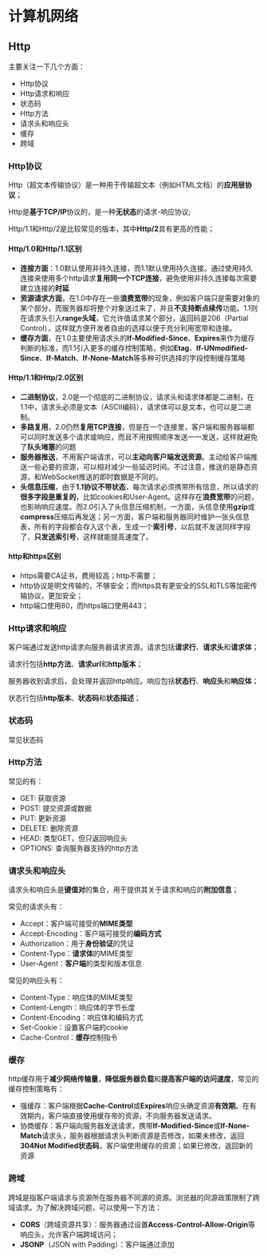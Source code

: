 # 计算机网络

## Http

主要关注一下几个方面：

- Http协议
- Http请求和响应
- 状态码
- Http方法
- 请求头和响应头
- 缓存
- 跨域

### Http协议

Http（超文本传输协议）是一种用于传输超文本（例如HTML文档）的**应用层协议**；

Http是**基于TCP/IP**协议的，是一种**无状态**的请求-响应协议;

Http/1.1和Http/2是比较常见的版本，其中**Http/2**具有更高的性能；

#### Http/1.0和Http/1.1区别

- **连接方面**：1.0默认使用非持久连接，而1.1默认使用持久连接。通过使用持久连接来使用多个http请求**复用同一个TCP连接**，避免使用非持久连接每次需要建立连接的**时延**
- **资源请求方面**，在1.0中存在一些**浪费宽带**的现象，例如客户端只是需要对象的某个部分，而服务器却将整个对象送过来了，并且**不支持断点续传**功能。1.1则在请求头引入**range头域**，它允许值请求某个部分，返回码是206（Partial Control），这样就方便开发者自由的选择以便于充分利用宽带和连接。
- **缓存方面**，在1.0主要使用请求头的**If-Modified-Since**、**Expires**来作为缓存判断的标准，而1.1引入更多的缓存控制策略，例如**Etag**、**If-UNmodified-Since**、**If-Match**、**If-None-Match**等多种可供选择的字段控制缓存策略

#### Http/1.1和Http/2.0区别

- **二进制协议**，2.0是一个彻底的二进制协议，请求头和请求体都是二进制，在1.1中，请求头必须是文本（ASCII编码），请求体可以是文本，也可以是二进制。
- **多路复用**，2.0仍然**复用TCP连接**，但是在一个连接里，客户端和服务器端都可以同时发送多个请求或响应，而且不用按照顺序发送一一发送，这样就避免了**队头堵塞**的问题
- **服务器推送**，不用客户端请求，可以**主动向客户端发送资源**。主动给客户端推送一些必要的资源，可以相对减少一些延迟时间。不过注意，推送的是静态资源，和WebSocket推送的即时数据是不同的。
- **头信息压缩**，由于**1.1协议不带状态**，每次请求必须携带所有信息，所以请求的**很多字段是重复的**，比如cookies和User-Agent。这样存在**浪费宽带**的问题，也影响响应速度。而2.0引入了头信息压缩机制，一方面，头信息使用**gzip**或**compress**压缩后再发送；另一方面，客户端和服务器同时维护一张头信息表，所有的字段都会存入这个表，生成一个**索引号**，以后就不发送同样字段了，**只发送索引号**，这样就能提高速度了。

#### http和https区别

- https需要CA证书，费用较高；http不需要；
- http协议是明文传输的，不够安全；而https具有更安全的SSL和TLS等加密传输协议，更加安全；
- http端口使用80，而https端口使用443；

### Http请求和响应

客户端通过发送http请求向服务器请求资源。请求包括**请求行**、**请求头**和**请求体**；

请求行包括**http方法**、**请求url**和**http版本**；

服务器收到请求后，会处理并返回http响应。响应包括**状态行**、**响应头**和**响应体**；

状态行包括**http版本**、**状态码**和**状态描述**；



### 状态码

常见状态码



### Http方法

常见的有：

- GET: 获取资源
- POST: 提交资源或数据
- PUT: 更新资源
- DELETE: 删除资源
- HEAD: 类型GET，但只返回响应头
- OPTIONS: 查询服务器支持的http方法

### 请求头和响应头

请求头和响应头是**键值对**的集合，用于提供其关于请求和响应的**附加信息**；

常见的请求头有：

- Accept：客户端可接受的**MIME类型**
- Accept-Encoding：客户端可接受的**编码方式**
- Authorization：用于**身份验证**的凭证
- Content-Type：**请求体**的MIME类型
- User-Agent：**客户端**的类型和版本信息

常见的响应头有：

- Content-Type：响应体的MIME类型
- Content-Length：响应体的字节长度
- Content-Encoding：响应体和编码方式
- Set-Cookie：设置客户端的cookie
- Cache-Control：**缓存**控制指令

### 缓存

http缓存用于**减少网络传输量**，**降低服务器负载**和**提高客户端的访问速度**，常见的缓存控制策略有：

- 强缓存：客户端根据**Cache-Control**或**Expires**响应头确定资源**有效期**。在有效期内，客户端直接使用缓存帝的资源，不向服务器发送请求。
- 协商缓存：客户端向服务器发送请求，携带**If-Modified-Since**或**If-None-Match**请求头，服务器根据请求头判断资源是否修改，如果未修改，返回**304Not Modified状态码**，客户端使用缓存的资源；如果已修改，返回新的资源

### 跨域

跨域是指客户端请求与资源所在服务器不同源的资源。浏览器的同源政策限制了跨域请求。为了解决跨域问题，可以使用一下方法：

- **CORS**（跨域资源共享）：服务器通过设置**Access-Control-Allow-Origin**等响应头，允许客户端跨域访问；
- **JSONP**（JSON with Padding）：客户端通过添加<script>标签请求资源，服务器返回**包含JSON数据的JavaScript代码**。不过这种方法**仅适用于GET请求**；
- 第三方代理。

# 浏览器原理

## Web安全

### XXS

**跨站脚本攻击**，是一种代码注入攻击。攻击者通过**在网站注入恶意脚本**，使它在用户的浏览器上运行，从而盗取用户的信息如**cookies**等。

攻击者可以进行一下操作：

- 获取页面的数据，如DOM、cookies、localStorage；
- DOS攻击，发送合理请求，占用服务器资源，从而使用户无法访问服务器；
- 破坏页面结构；
- 流量劫持（链接指向某网站）；

**如何防御**？

- 使用**CSP**，CSP的本质是建立一个**白名单**，告诉浏览器**哪些外部资源可以加载和执行**，从而防止恶意代码的注入攻击（两种方式开启：1.设置http头部的Content-Security-Policy；2.设置Meta标签的方式，设置http-equiv=“Content-Security-Policy”）
- 对一些敏感信息进行保护，比如使用cookies的**http-only**属性使得js无法访问**cookies**。

### CSRF

**跨站请求伪造**，攻击者诱导用户进入**第三方网站**，然后该网站向被攻击者网站发送跨站请求。

如果用户在被攻击网站中保存了**登陆状态**，那攻击者就可以利用这个登陆状态，绕过后台用户验证，冒充用户向服务器执行一些操作

本质是利用cookies会在**同源请求中**携带发送的特点，以此来实现用户的冒充。

**常见攻击类型**

- **GET类型**的CSRF，比如在网站中的**img**标签里构建一个请求，当用户打开这个网站的时候会自动发起提交。
- **POST类型**的CSRF，比如构建一个**表单**，然后隐藏它，当用户进入页面时，自动提交这个表单。
- **链接类型**的CSRF，比如在**a标签的href属性**里构建一个请求，当然后诱导用户点击。

**如何防御？**

- **进行同源检测**，服务器根据**http请求头**中**origin**或者**referer**信息来判断请求是否允许访问的站点，从而对请求进行过滤。当origin或referer信息不存在时，直接阻止请求。
- **使用CSRF Token进行验证**，服务器向用户返回一个随机数**Token**，当网站再次发起请求时，在**请求参数**中加入服务器返回的Token，然后服务器对这个Token进行验证。这种方解决了使用**cookies**单一验证方式时，可能会被冒用的问题。
- **对Cookies进行双重验证**，服务器在用户访问网站页面时，向请求域名注入一个Cookies，内容为随机字符串，然后当用户再次向服务器发送请求时，从Cookies取出这个字符串，添加到url参数中，然后服务器通过对Cookies中的数据和参数进行比较，来进行验证。
- **在设置cookie属性时设置Samesite，限制cookie不能被第三方使用。**



# 操作系统

- 进程
- 线程

## 进程

**并发执行的程序**在执行过程中分配和管理资源的基本单位，是一个**动态**概念，竞争计算机资源的基本单位

## 线程

是进程的一个执行单元；

**何时使用多进程，何时使用多线程？**

对资源的管理和保护要求高，**不限制开销和效率**时，使用**多进程**；

要求**效率高**，**切换频繁**时，资源的保护管理要求不是很高时，使用**多线程**；

# 数据结构

- 树

## 树

树可以描述现实生活的一些事物，比如**家谱**、**单位组织结构**等等；

### 相关术语

- 节点的度（degree）：节点的**子树个数**
- 树的度：树的所有**节点中最大的度数**
- 叶子节点（leaf）：**度为0的节点**，也叫叶子节点

### 二叉树

#### 重要特性

![image-20220316094155986](面试题-知识体系.assets/image-20220316094155986.png)

- 一个二叉树**第i层**的**最大节点数**为**2^(i-1)**
- **深度为k**的二叉树有最大节点总数为**2^k-1**
- 对于任何非空二叉树T，若n0表示**叶子节点的个数**，n2表示**度为2的非叶子节点个数**，两者满足**n0 = n2 + 1**

# html

1. 重排（回流)和重绘
2. 图片懒加载
3. CSRF

## 重排（回流)和重绘

重排reflow，元素的**位置与大小**发生变动时叫重排，也叫**回流**。此时在**layout**阶段，计算每个元素在**设备视口**内的确切位置和大小；

重绘repaint，元素**样式**发生变动，但是位置没有改变。此时在**Paint**阶段，将渲染树中的每个**节点**转换成屏幕上的**实际像素**，这一步通常叫绘制或栅格化；

重排重绘都会让浏览器重新渲染，而重排得代价更高。

**如何避免过多重排重绘？**

- 样式批量修改
- 分离读写操作

## 图片懒加载

有两个关键：

- 如何判断图片出现在当前视口？
- 如何控制图片的加载？

1. 将图片的**真实地址**保存在一个自定义的属性中（比如 **data-src**），将图片的 **src** 属性设置为一个**占位符图片**（比如一张空白的透明图片）；
2. 监听窗口的**滚动事件**，当滚动到图片的**可视区域**时，将图片的真实地址设置为 src 属性，从而触发图片的加载；
3. 为了避免过多的滚动事件，可以使用**节流**技术，限制触发加载的频率；

提供**`IntersectionObserver`**可以去做这些

需要注意的是，对于一些对 **SEO** 比较重要的图片，比如**标题图**等，应该使用正常的图片加载方式，以保证搜索引擎能够正确地获取这些图片。

## CSRF

cross-site-request forgery 跨站请求伪造 通过**恶意引导**用户一次点击劫持**cookie**进行攻击

以下手段可以减少CSRF：

- 设置HTTP Referer字段，限制请求来源

- token验证，不放cookie中，每次请求手动携带token进行校验

## iframe优缺点

优点：

**复用代码**，比如页面头部和底部很多页面都一样，就可以使用它嵌入页面；

缺点：

- 阻塞主页面的**onload**事件；
- 嵌入过多会有很多**滚动条**，不美观；
- 不利于**seo**；

# css

- 响应式和自适应
- 媒体查询
- rem、em、vw、vh

## 响应式和自适应

比较直观的不同是：**自适应**需要开发**多套**界面，**响应式**开发**一套**界面；

而**响应式**可以通过**弹性布局**和**媒体查询**去实现；

## 媒体查询

媒体查询包含以下部分：

- @media：用于定义媒体查询规则的**关键字**，通常写在css头部；
- 媒体类型，指设备类型，常见有screen、print、speech等
- 关键字and only not 
- 媒体特性：指要匹配的属性，如min-width、max-width等

**例子**

```css
@media screen and (min-width: 768px) {
  /* 当屏幕宽度大于等于768px时应用的样式 */
  body {
    font-size: 16px;
  }
}

@media screen and (max-width: 767px) {
  /* 当屏幕宽度小于767px时应用的样式 */
  body {
    font-size: 14px;
  }
}
```

## rem、em、vw、vh

- rem：根据根元素的font-size；
- em：根据父元素的font-size；
- vw和vh：根据视口宽高；

## 垂直水平居中

- **子绝父相+transform**（给自己设置）
- flex布局（给父盒子设置）

# JavaScript

- 闭包
- 关键字
- object
- 全局函数
- 数组方法
- 手写

## 闭包

**什么是闭包，闭包的应用场景是什么**

闭包是能够访问**另外一个函数作用域**中变量的**函数**，它可以将函数作用域内的变量**主动暴露**到函数外（原本是不能够访问函数内的变量的）

**闭包**是一种**保护私有变量**的机制，在函数执行时形成**私有的作用域**，保护里面的私有变量不受外界干扰。

```js
for (let i = 0; i < 5; i++) {
  (function p(){
    console.log(i)
  })()
}
```

闭包应用场景：

- 一个函数返回另外一个**对外层作用域存在引用**的函数
- IIFE（**立即执行函数**）
- **循环赋值**、**独立的计数器**（闭包可以形成互不干扰的私有作用域）
- 用闭包可以**模拟私有方法**（无法在外部直接访问，必须通过内部返回的函数访问，也就是**模块模式**）

## 关键字和它背后

### typeof

可以检测对象和基本类型；

而对于引用类型（**数组、函数、对象**），都返回**object**；

检测 **/abc/** ,返回 **object**；

但检测**Function**，它返回 **function**；

但检测 **window**，返回 **undefined**；

但检测 null 返回 **object**；

原因是这样：

在 JavaScript 最初的实现中，JavaScript 中的值是由一个**表示类型的标签**和实际数据值表示的。对象的类型标签是 **0**。由于 `null` 代表的是**空指针**（大多数平台下值为 0x00），因此，null 的**类型标签**是 0，`typeof null` 也因此返回 `"object"`。

### instanceof

检测**构造函数**的 `prototype` 属性是否出现在某个**实例对象**的**原型链**上。

也就是说，判断一个**实例**是否属于**某种类型**

```js
let person = function(){}
let no = new person()
no instanceof person//true
```

#### 实现

其实 instanceof 主要的实现原理就是只要右边变量的 **prototype** 在左边变量的**原型链**上即可；

因此，instanceof 在查找的过程中会**遍历**左边变量的原型链，直到找到右边变量的 prototype，如果查找失败，则会返回 false，告诉我们左边变量并非是右边变量的实例。

```js
function new_instance_of(leftVaule, rightVaule) { 
    let rightProto = rightVaule.prototype; // 取右表达式的 prototype 值
    leftVaule = leftVaule.__proto__; // 取左表达式的__proto__值
    while (true) {
        if (leftVaule === null) {
            return false;    
        }
        if (leftVaule === rightProto) {
            return true;    
        } 
        leftVaule = leftVaule.__proto__ 
    }
}
```

#### 原型

希望被**原型链下游**的对象继承的**属性和方法**，都被储存在**prototype**；

为什么说只要**构造函数**的**prototype**出现在**实例**的**原型链**上，就知道**实例**属于该**构造函数**创建出来的呢？

在传统的 OOP 中，首先定义“类”，此后创建**对象实例**时，类中定义的所有**属性和方法**都被复制到实例中;

在 JavaScript 中并不如此复制——而是在**对象实例**和它的**构造器**之间建立一个**链接**（它是__proto__属性，是从构造函数的`prototype`属性派生的）;

我们来看看**构造函数**创建出一个**实例**时，发生了什么吧：

1. 在内存中**创建一个新对象**（空）
2. 将**构造函数**的**显式原型prototype**赋值给前面创建出来的**对象**的**隐式原型**__proto__
3. **构造函数**内部的**this**，会**指向**创建出来的**新对象**
4. **执行**函数代码
5. 如果构造函数没有**返回非空对象**，这**返回**创建出来的**新对象**

```js
function foo() {
  // 下面三行代码是内部自动操作的，不用写
  var moni = {}
  this = {}
  this.__proto__ = foo.prototype
  
  return this
}
new foo()
```

你看，上面**this**便是构造函数**foo()**创建出来的**实例**，因为该**实例**的**原型链**（this.__proto__）上有**构造函数**的**prototype**

#### **原型链**

从一个**对象上获取属性**，如果在当前**对象中没有**获取到就会去**它的原型**上面获取，如果它的原型上还没有，它原型本质是个对象，也有对应的原型，就再**去它原型的原型**上找，以此类推，沿着原型一层一层往上找，像链条一样

#### constructor

**构造函数**的**prototype**属性**指向**了他的**原型对象**，该**原型对象**里面有**constructor**属性；

每个**实例对象**都从**原型**中继承了一个 **constructor** 属性，该属性**指向**了用于构造此实例的**构造函数**；

constructor的作用便是回答了**实例从哪里来的问题**。

![image-20220305193122666](面试题-知识体系.assets/image-20220305193122666.png)

#### ===

- 如果两个操作数都是**对象**，只有当它们指向同一个对象时才返回 `true`；

- **数字类型**必须拥有相同的数值。`+0` 和 `-0` 会被认为是相同的值;

```js
console.log([1,2,3] === [1,2,3]) // false, 因为在js中，这两数组是不同对象（你也可以理解为两个独立内存空间），内容相同而已；假设前者的引用是a，后者引用是b，那执行a[0] = 9之后，b[0]依然是1
console.log(+0 === -0) // true
```



### for of和for in区别

`for of`，es6新增， 语句遍历**可迭代对象**定义要迭代的数据（与forEach不同的是，**遍历可中断**）。

`for...in` 语句以**任意顺序**迭代对象的**可枚举属性**。



#### 对于**数组**

- **for in**遍历的是数组的**索引**，包括原型以及原型链上的**可迭代属性**，且遍历**顺序任意**；
- 而**for of**更适合遍历数组

```js
Object.prototype.objCustom = function() {};
Array.prototype.arrCustom = function() {};

let iterable = [3, 5, 7];
iterable.foo = 'hello';

for (let i in iterable) {
  console.log(i); // logs 0, 1, 2, "foo", "arrCustom", "objCustom"
}

for (let i in iterable) {
  if (iterable.hasOwnProperty(i)) {
    console.log(i); // logs 0, 1, 2, "foo"
  }
}

for (let i of iterable) {
  console.log(i); // logs 3, 5, 7
}
```

#### 对于**对象**

- **for in**遍历对象的**可枚举属性**，包括原型和原型链上的属性，要是只想遍历**实例属性**，可用**hasOwnProperty()**判断
- 而**普通对象**并不是可迭代对象，不能使用**for of**遍历

```js
Object.prototype.method=function(){}

const myObject = {
  a:1,
  b:2,
  c:3
}

for (const key in myObject) {
  console.log(key) // a b c method
}

for (var key in myObject) {
  if (myObject.hasOwnProperty(key)) {
    console.log(key) // a b c
  }
}
```

### Object.keys

他也可以遍历对象的实例属性的**键名**，不包括原型上的属性

```js
Object.prototype.method=function(){}

const myObject = {
  a:1,
  b:2,
  c:3
}

console.log(Object.keys(myObject)) // ['a', 'b', 'c']
```

### 可迭代对象

当一个**对象**实现了**[Symbol.iterator]函数**时，就是**可迭代对象**；

而**[Symbol.iterator]函数**返回的是**迭代器**（有**next()**的**对象**）；

而**next()**返回值是这**done**和**value**两个属性的**对象**；

**done**：如果迭代器**可以产生下一个值**，则为**false**，否则为true（遍历完）；

**value**：js中任何值，done为true可省略；

#### 实现迭代器

```js
const names = ['abc', 'cba', 'nba']

let index = 0
const namesIterator = {
  next () {
    if (index < names.length) {
      return {
        done: false,
        value: names[index++]
      }
    } else {
      return {
        done: true,
        value: undefined
      }
    }
  }
}

console.log(namesIterator.next()) // { done: false, value: 'abc' }
console.log(namesIterator.next()) // { done: false, value: 'cba' }
console.log(namesIterator.next()) // { done: false, value: 'nba' }
console.log(namesIterator.next()) // { done: true, value: undefined }

```

#### 实现迭代对象

原生可迭代对象：

- String
- Array
- arguments参数
- Set
- Map
- NodeList集合

```js
const iterableObj = {
  names: ['abc', 'cba', 'nba'],

  [Symbol.iterator] () {
    let index = 0

    return {
      next: () => {
        if (index < this.names.length) {
          return {
            done: false,
            value: this.names[index++]
          }
        } else {
          return {
            done: true,
            value: undefined
          }
        }
      }
    }
  }
}
for (const item of iterableObj) {
  console.log(item)
}
```

## Object

### Object.is()

Object.is(value1, value2)

判断两个是否为同一个值；

```js
Object.is(+0, -0) // false
Object.is(Number.NaN, NaN)
```

#### 注意

- 与 `==` 不同。`==` 运算符在判断相等前对两边的变量（如果它们不是同一类型）进行强制转换（这种行为将 `"" == false` 判断为 `true`），而 `Object.is` 不会强制转换两边的值。
- 与 `===`也不相同。差别是它们对待有符号的零和 NaN 不同，例如，`===` 运算符（也包括 `==` 运算符）将数字 `-0` 和 `+0` 视为相等，而将 `Number.NaN` 与 `NaN`视为不相等。

### Object.assign()

Object.assign(**target**, ...**sources**)

```js
const obj = { a: 1 };
const copy = Object.assign({}, obj);
console.log(copy); // { a: 1 }
```

#### 注意

- 后续的source会**覆盖**前面的source的同名属性。
- Object.assign复制的是属性值，如果属性值是一个引用类型，那么复制的其实是**引用地址**，就会存在引用共享的问题。

## 常见全局函数

### parseInt()

parseInt(**string**, **radix**)

radix表示要解析的数字的基数：

- 它介于 2 ~ 36 之间；

- 如果**省略**或其**值为 0**，则数字将以 10 进制来解析；

- 如果它以 “0x” 或 “0X” 开头，将以 16 进制来解析；

- 如果它**小于 2** 或者**大于 36**，将返回 **NaN**。


其它没见过的：

- decodeURI()
- decodeURIComponent()
- encodeURI()
- encodeURIComponent()
- escape()
- unescape()
- getClass()
- isFinite()
- isNaN()

## 常见数组方法

### map

map(callbackFn(**Element**, **index**, **array**), thisArg)

#### **返回值**

新数组

#### **易错**

```js
["1", "2", "3"].map(parseInt); // [1, NaN, NaN]
```

parseInt接收两个参数，也就是map传递给他的Element和index

所以实际的效果是

```js
parseInt("1", 0); // 1
parseInt("2", 1); // NaN
parseInt("3", 2); // NaN
```

解决方案

```js
['1', '2', '3'].map((element) => parseInt(element, 10)); // [1, 2, 3]
```

### forEach

forEach(callbackFn(**Element**, **index**, **array**), thisArg)

#### **返回值**

undefined

#### **注意**

- 不会直接改变调用它的数组，该数组可能会被 `callbackFn` 函数改变。
- 除了抛出异常，无法终止或跳出**forEach**循环



### slice

slice(**begin**, **end**)

**不会改变原数组**

#### **返回值**

新数组

例子

```js
console.log([2, 10, 11, 1, 3].slice(2, 2)) // []
```

因为没有提取到元素，所以新数组为空

## 常见手写

### 数组去重

#### **indexOf或includes**

新建一个空的结果数组，for 循环原数组，判断结果数组**是否存在当前元素**，如果有相同的值则跳过，不相同则push进数组。

```js
function unique(arr) {
    if (!Array.isArray(arr)) {
        console.log('type error!')
        return
    }
    const array = [];
    for (let i = 0; i < arr.length; i++) {
        if (array.indexOf(arr[i]) === -1) {
            array.push(arr[i])
        }
        // includes写法
        // if (!array.includes(arr[i])) {
        //    array.push(arr[i])
        // }
    }
    return array
}
const arr = [1, 1,'true', 'true', true, true, undefined, undefined, null, null, NaN, NaN,{}, {}]
console.log(unique(arr))// [ 1, 'true', true, undefined, null, NaN, NaN, {}, {} ]  
```

**缺点**

- NaN、{}没有去重

#### es6 Set

```js
function unique (arr) {
  return Array.from(new Set(arr))
}
const arr = [1, 1,'true', 'true', true, true, undefined, undefined, null, null, NaN, NaN,{}, {}]
console.log(unique(arr))
// [1, "true", true, undefined, null, NaN, {}, {}]
// 高级写法
// [...new Set(arr)] 
```

**缺点**

- 无法去掉“{}”空对象

#### filter和hasOwnProperty

```js
function unique(arr) {
  const obj = {};
  return arr.filter(item => {
      return obj.hasOwnProperty(typeof item + item) ? false : (obj[typeof item + item] = true)
  })
}
const arr = [1, 1,'true', 'true', true, true, undefined, undefined, null, null, NaN, NaN,{}, {}]
console.log(unique(arr))
// [1, "true", true, undefined, null, NaN, {}]   //所有的都去重了
```

过程

```js
1. obj { number1: true } arr [1]
3. obj { number1: true, stringtrue: true } arr [1, 'true']
5. obj { number1: true, stringtrue: true, booleantrue: true } arr [1, 'true', true]
7. obj { number1: true, stringtrue: true, booleantrue: true, undefinedundefined: true } arr [1, 'true', true, undefined]
9. obj { number1: true, stringtrue: true, booleantrue: true, undefinedundefined: true, objectnull: true } arr [1, 'true', true, undefined, null]
11. obj { number1: true, stringtrue: true, booleantrue: true, undefinedundefined: true, objectnull: true, numberNaN: true } arr [1, 'true', true, undefined, null, NaN]
13. obj { number1: true, stringtrue: true, booleantrue: true, undefinedundefined: true, objectnull: true, numberNaN: true, 'object[object Object]': true } arr [1, "true", true, undefined, null, NaN, {}]
```

### 数组转树



## 作用域

**作用域（Scope）**

可以理解为变量、函数、对象的可访问范围

## this指向



## 箭头函数

**箭头函数和普通函数有什么区别?**

- 箭头函数**不会绑定this、arguments**属性

- 箭头函数**不能作为构造函数**来使用（不能和new关键字一起使用）
- 箭头函数**不绑定this**，而是根据**外层作用域**来决定this



## 事件循环（eventloop）

先说说**浏览器**的事件循环吧

**有个前提，js是单线程的**

参与事件循环有3个角色：

- js线程
- 其它线程
- 事件队列

1. **js线程**执行js代码
2. 当发现**耗时操作**时，会将这操作（会有回调函数）交给**其它线程**处理
3. 当**其它线程**处理完，会将**回调函数**放到**事件队列**中
4. **js线程**会定时地来事件队列**执行那些回调函数**

这3个角色形成一个**闭环**，不停地**循环着这过程**，所以叫**事件循环**

而**node**的事件循环原理大同小异，不过比浏览器多了一些阶段，对事件队列的划分更加详细，暂时就了解这么多~

看一段代码

```js
let a = 1
setTimeout(() => { a = 0 }, 3000)
while(a) {}
console.log(a)
```

你猜输出什么？**什么都没有输出！并且循环一直持续**

**由于主线程阻塞，并不会去执行宏任务**（只有主线程执行完才会去理微任务和宏任务）

假设有个按钮id为btn，问最后按钮背景颜色？

```js
document.getElementById('btn').style = 'background: blue;'
document.getElementById('btn').style = 'background: red;'
.resolve().then(() => {
  document.getElementById('btn').style = 'background: black;'
})
```

**黑色**，为什么？

## Set 和 Map有什么区别？

- Map是键值对，Set是值的集合
- Map有get(key)方法,而set只有值，没有get(key)方法
- Set更多用于数组去重，而Map更多用于存储数据



## 深拷贝和浅拷贝

**浅拷贝**是创建一个**新对象**，这个对象有着原始对象属性值的拷贝。如果属性是**基本类型**，拷贝的就是基本类型的**值**，如果属性是**引用类型**，拷贝的就是**内存地址** ，所以**如果其中一个对象改变了这个地址，就会影响到另一个对象**。（两个对象依然共享引用类型属性的内存）

**深拷贝**是从堆内存中开辟一个新的区域存放新对象,且**修改新对象不会影响原对象**，（两个对象不再共享引用类型属性的内存）

**如何实现浅拷贝？**

- 展开运算符

**如何实现深拷贝？**

- JSON的序列化（stringify）和解析（parse），但是这不会对函数进行处理~

# Vue

- v-if和v-show
- v-if和v-for优先级
- key的作用
- 双向数据绑定
- 响应式系统
- 自定义指令
- 在项目中遇到什么困难？怎么解决的？

## v-if和v-show

`v-if` 是“真实的”按条件渲染，因为它确保了在切换时，条件区块内的事件监听器和子组件都会被销毁与重建；

`v-if` 也是**惰性**的：如果在初次渲染时条件值为 false，则不会做任何事。条件区块只有当条件首次变为 true 时才被渲染‘

相比之下，`v-show` 简单许多，元素无论初始条件如何，始终会被渲染，只有 CSS `display` 属性会被切换；

总的来说，`v-if` 有更高的切换开销，而 `v-show` 有更高的初始渲染开销。因此，如果需要频繁切换，则使用 `v-show` 较好；如果在运行时绑定条件很少改变，则 `v-if` 会更合适；

## v-if和v-for优先级

同时使用 `v-if` 和 `v-for` 是**不推荐的**，因为这样二者的优先级不明显；

当它们同时存在于一个节点上时，**`v-if` 比 `v-for` 的优先级更高（vue2则反过来）。**这意味着 `v-if` 的条件将无法访问到 `v-for` 作用域内定义的变量别名：

```vue
<!--
 这会抛出一个错误，因为属性 todo 此时
 没有在该实例上定义
-->
<li v-for="todo in todos" v-if="!todo.isComplete">
  {{ todo.name }}
</li>
```

在外新包装一层 `<template>` 再在其上使用 `v-for` 可以解决这个问题 (这也更加明显易读)：

```vue
<template v-for="todo in todos">
  <li v-if="!todo.isComplete">
    {{ todo.name }}
  </li>
</template>
```



## key

key会给每个vnode唯一id，是diff算法的一种优化策略；

可以根据key，更准确、更快的找到对应vnode节点；

进行diff算法的时候，要进行比对虚拟DOM，当出现大量的相同的标签时，vnode会根据key和标签名是否一致，若一致再去判断子节点；

这样可以提升判断的速度，在页面重新渲染时更快，消耗更少；



## 双向数据绑定

**双向数据绑定是什么？**

把 `model` 绑定到 `view` 上，当使用 `JavaScript` 代码更新 `model` 时，`view` 就会自动更新，这是**单向数据绑定**；

在单向数据绑定的基础上，当用户更新了 `view` ，那 `model` 的数据也自动更新，这就是 **双向数据绑定**。

**原理是什么？**

它主要有三个重要部分构成：

- 数据层（model）
- 视图层（view）
- 业务逻辑层（viewmodel）

viewmodel主要的职责是：

- 数据变化后更新视图
- 视图更新后更新数据

**如何实现？**

Vue的双向数据绑定表现为 `v-model` 指令；

而 v-model 其实是 `v-bind` 和 `v-on` 的语法糖：v-bind 绑定数据，将它加入**响应式系统**，而 v-on 当数据变化时会触发某个事件，从而更新数据；

**作用在普通表单元素上**

```html
<input 
    v-bind:value="message" 
    v-on:input="message=$event.target.value"
/>
```

//$event 指代当前触发的事件对象;
//$event.target 指代当前触发的事件对象的dom;
//$event.target.value 就是当前dom的value值;

- **「接收一个value属性」**
- **「在value值改变时 触发xxx事件」**

**在自定义组件中**

v-model 默认会利用名为 **value** 的 **prop** 和名为 **input 的事件**

## 响应式系统

## 自定义指令

自定义指令是**复用**代码的一种方式，主要是为了复用涉及普通元素的**底层DOM**的访问逻辑；

使用前先**注册**，分全局和局部；

全局注册主要是通过`Vue.directive`方法进行注册

`Vue.directive`第一个参数是指令的名字（不需要写上`v-`前缀），第二个参数可以是对象数据，也可以是一个指令函数

```js
// 注册一个全局自定义指令 `v-focus`
Vue.directive('focus', {
  // 当被绑定的元素插入到 DOM 中时……
  inserted: function (el) {
    // 聚焦元素
    el.focus()  // 页面加载完成之后自动让输入框获取到焦点的小功能
  }
})
```

局部注册通过在组件`options`选项中设置`directive`属性

```js
directives: {
  focus: {
    // 指令的定义
    inserted: function (el) {
      el.focus() // 页面加载完成之后自动让输入框获取到焦点的小功能
    }
  }
}
```

然后你可以在模板中任何元素上使用新的 `v-focus` property，如下：

```vue
<input v-focus />
```

### 应用场景

- 表单防止重复提交
- 图片懒加载
- 一键 Copy的功能
- 拖拽指令
- 页面水印
- 权限校验

**表单防止重复提交**

```js
// 1.设置v-throttle自定义指令
Vue.directive('throttle', {
  bind: (el, binding) => {
    let throttleTime = binding.value; // 节流时间
    if (!throttleTime) { // 用户若不设置节流时间，则默认2s
      throttleTime = 2000;
    }
    let cbFun;
    el.addEventListener('click', event => {
      if (!cbFun) { // 第一次执行
        cbFun = setTimeout(() => {
          cbFun = null;
        }, throttleTime);
      } else {
        event && event.stopImmediatePropagation();
      }
    }, true);
  },
});
// 2.为button标签设置v-throttle自定义指令
<button @click="sayHello" v-throttle>提交</button>
```

**图片懒加载**

```js
const LazyLoad = {
    // install方法
    install(Vue,options){
    	  // 代替图片的loading图
        let defaultSrc = options.default;
        Vue.directive('lazy',{
            bind(el,binding){
                LazyLoad.init(el,binding.value,defaultSrc);
            },
            inserted(el){
                // 兼容处理
                if('IntersectionObserver' in window){
                    LazyLoad.observe(el);
                }else{
                    LazyLoad.listenerScroll(el);
                }
                
            },
        })
    },
    // 初始化
    init(el,val,def){
        // data-src 储存真实src
        el.setAttribute('data-src',val);
        // 设置src为loading图
        el.setAttribute('src',def);
    },
    // 利用IntersectionObserver监听el
    observe(el){
        let io = new IntersectionObserver(entries => {
            let realSrc = el.dataset.src;
            if(entries[0].isIntersecting){
                if(realSrc){
                    el.src = realSrc;
                    el.removeAttribute('data-src');
                }
            }
        });
        io.observe(el);
    },
    // 监听scroll事件
    listenerScroll(el){
        let handler = LazyLoad.throttle(LazyLoad.load,300);
        LazyLoad.load(el);
        window.addEventListener('scroll',() => {
            handler(el);
        });
    },
    // 加载真实图片
    load(el){
        let windowHeight = document.documentElement.clientHeight
        let elTop = el.getBoundingClientRect().top;
        let elBtm = el.getBoundingClientRect().bottom;
        let realSrc = el.dataset.src;
        if(elTop - windowHeight<0&&elBtm > 0){
            if(realSrc){
                el.src = realSrc;
                el.removeAttribute('data-src');
            }
        }
    },
    // 节流
    throttle(fn,delay){
        let timer; 
        let prevTime;
        return function(...args){
            let currTime = Date.now();
            let context = this;
            if(!prevTime) prevTime = currTime;
            clearTimeout(timer);
            
            if(currTime - prevTime > delay){
                prevTime = currTime;
                fn.apply(context,args);
                clearTimeout(timer);
                return;
            }

            timer = setTimeout(function(){
                prevTime = Date.now();
                timer = null;
                fn.apply(context,args);
            },delay);
        }
    }

}
export default LazyLoad;
```

**一键 Copy的功能**

```js
    el.$value = value; // 用一个全局属性来存传进来的值，因为这个值在别的钩子函数里还会用到
    el.handler = () => {
      if (!el.$value) {
      // 值为空的时候，给出提示，我这里的提示是用的 ant-design-vue 的提示，你们随意
        Message.warning('无复制内容');
        return;
      }
      // 动态创建 textarea 标签
      const textarea = document.createElement('textarea');
      // 将该 textarea 设为 readonly 防止 iOS 下自动唤起键盘，同时将 textarea 移出可视区域
      textarea.readOnly = 'readonly';
      textarea.style.position = 'absolute';
      textarea.style.left = '-9999px';
      // 将要 copy 的值赋给 textarea 标签的 value 属性
      textarea.value = el.$value;
      // 将 textarea 插入到 body 中
      document.body.appendChild(textarea);
      // 选中值并复制
      textarea.select();
      // textarea.setSelectionRange(0, textarea.value.length);
      const result = document.execCommand('Copy');
      if (result) {
        Message.success('复制成功');
      }
      document.body.removeChild(textarea);
    };
    // 绑定点击事件，就是所谓的一键 copy 啦
    el.addEventListener('click', el.handler);
  },
  // 当传进来的值更新的时候触发
  componentUpdated(el, { value }) {
    el.$value = value;
  },
  // 指令与元素解绑的时候，移除事件绑定
  unbind(el) {
    el.removeEventListener('click', el.handler);
  },
};

export default vCopy;
```

## 在项目中遇到什么困难？怎么解决的？

可以使用**star**法则：

situation（背景信息）：事情是在**什么情况**下发生，比如生产环境xxx问题；

target（目标任务）：你的**目标任务**是什么，比如保证线上服务稳定、分析问题产生原因；

action（采取的行动）：针对这样的情况分析，采用了**什么行动**，比如先重启保证服务正常，之后在进行分析；

result（取得的成果）：结果怎样，再这样的情况下**学到了什么**；

比如我遇到的一个问题：

**背景**

下班回家了，当天的功能已经提交，并且已经发布到生产环境的服务器上了（第二天客户要验收），我负责的那个**模块首页一直在加载，一直不出内容**

**目标**

组长叫我尽快解决，然后提交修改后的代码，**重新发布，保证上线服务**。

**行动**

然后我就看看开发环境的代码，分析产生的原因，然后定位到问题是**递归渲染**，导致死循环

我就修改了对某个数据的监听（使用useEffect监听某个数据），去掉对它的依赖，然后控制台也没有提示了；

**结果**

最后也能顺利发布到生产环境，这次的经验告诉我，开发环境报的**提示一定要解决**，不然搞不好到生产环境会出问题

# flutter

- Flutter是什么？Flutter和其他移动开发框架有什么不同之处？
- Flutter中的StatefulWidget和StatelessWidget有什么区别？在什么情况下应该使用它们？
- Flutter的路由是什么？如何在Flutter应用程序中实现导航？
- Flutter中的BuildContext是什么？它有什么作用？
- Flutter中的Widget是什么？它们是如何工作的？
- Flutter中的Layout和Container Widget有什么作用？它们是如何使用的？
- Flutter中的动画是如何实现的？如何创建动画？
- Flutter中的异步编程是如何工作的？有哪些常用的异步编程模型？
- Flutter中的插件是什么？如何在Flutter应用程序中使用插件？
- Flutter中的国际化是如何工作的？如何为应用程序添加多语言支持？

## Flutter是什么？Flutter和其他移动开发框架有什么不同之处？

flutter是一个**快速**、**灵活**且具有**高性能**的**移动应用框架**，可以大大提高开发效率和用户体验。

与其他移动开发框架相比，flutter具有以下不同之处：

- **构建性能**：flutter使用自己的**渲染引擎**，可以**直接绘制**ui组件，**无需通过原生控件**控制进行渲染，这使得应用程序具有更高的渲染性能和流畅度；
- **代码复用（跨平台）**：flutter支持使用**单一代码库**构建应用程序，可以通过flutter框架在**不同平台**上构建应用程序，从而实现代码的复用；
- **热重载**：flutter的热重载功能看在应用程序运行时**快速预览**、**调试**ui和业务逻辑，使得开发人员可以更快的进行迭代和调试
- **自定性**：flutter具有丰富的**自定义组件**和**动画库**，可以帮助开发人员构建出具有**高度个性化**的移动应用；

## **Flutter中的Widget是什么？它们是如何工作的？**

是一种用来**构建用户界面**的**基本元素**，类似于**组件**；

widget是不可变的，一旦创建就不会改变，而是通过构建新的widget树来更新用户界面；

flutter的widget分两种类型：

- StatelessWidget（无状态）
- StatefulWidget（有状态）

StatelessWidget的属性在构建后**不会再改变**；

StatefulWidget则不然，在构建后可能发生变化。当StatefulWidget中的**属性**发生变化时，flutter会**重新构建widget树**，并重新渲染用户界面；

flutter中的widget是根据**用户界面的层次**结构来组织的，每个widget可以有一个或多个子widget，形成widget树。当需要更新用户界面时，flutter会对**整个widget**进行重建，而不是对发生变化的部分进行局部更新；

在构建widget树时，flutter会使用一种叫做**渲染对象树**的技术，将**widget**转换成对应的**渲染对象**（RenderObject），并通过渲染对象实现用户界面的绘制。**渲染对象树**中的每个**节点**都与widget树中的一个widget对应，它们负责将widget树中的**布局信息**转换成实际的**绘制命令**；

在flutter中，widget和渲染对象是**分离**的，它们之间的转换由框架自动完成，开发者无需关心具体的实现细节。这使得flutter可以在不同平台上实现统一的用户界面，**跨平台**；
